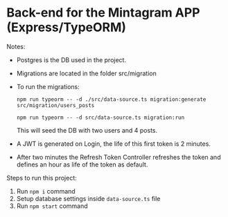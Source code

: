 # Back-end for the Mintagram APP (Express/TypeORM)

Notes: 
* Postgres is the DB used in the project.
* Migrations are located in the folder src/migration
* To run the migrations:

  `npm run typeorm -- -d ./src/data-source.ts migration:generate src/migration/users_posts`
  
  `npm run typeorm -- -d src/data-source.ts migration:run`
  
  This will seed the DB with two users and 4 posts.
  
* A JWT is generated on Login, the life of this first token is 2 minutes.
* After two minutes the Refresh Token Controller refreshes the token and defines an hour as life of the token as default.
  
Steps to run this project:

1. Run `npm i` command
2. Setup database settings inside `data-source.ts` file
3. Run `npm start` command
